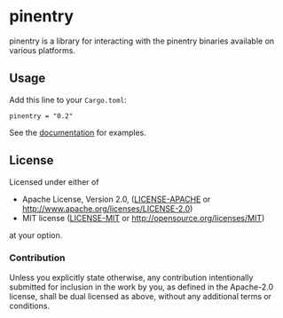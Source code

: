 # pinentry

pinentry is a library for interacting with the pinentry binaries available on
various platforms.

## Usage

Add this line to your `Cargo.toml`:

```
pinentry = "0.2"
```

See the [documentation](https://docs.rs/pinentry) for examples.

## License

Licensed under either of

 * Apache License, Version 2.0, ([LICENSE-APACHE](LICENSE-APACHE) or
   http://www.apache.org/licenses/LICENSE-2.0)
 * MIT license ([LICENSE-MIT](LICENSE-MIT) or http://opensource.org/licenses/MIT)

at your option.

### Contribution

Unless you explicitly state otherwise, any contribution intentionally
submitted for inclusion in the work by you, as defined in the Apache-2.0
license, shall be dual licensed as above, without any additional terms or
conditions.

